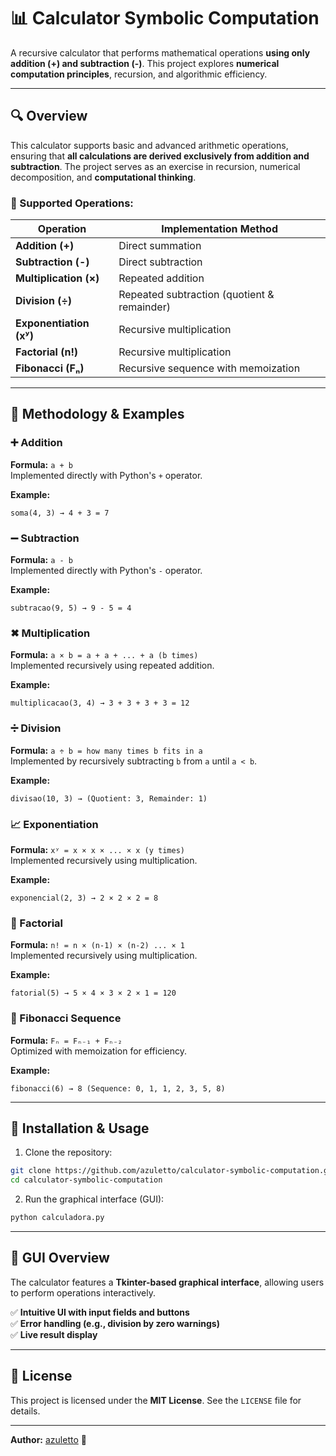 # 📊 Calculator Symbolic Computation

A recursive calculator that performs mathematical operations **using only addition (+) and subtraction (-)**. This project explores **numerical computation principles**, recursion, and algorithmic efficiency.

---

## 🔍 Overview

This calculator supports basic and advanced arithmetic operations, ensuring that **all calculations are derived exclusively from addition and subtraction**. The project serves as an exercise in recursion, numerical decomposition, and **computational thinking**.

### 📌 Supported Operations:
| Operation       | Implementation Method |
|----------------|----------------------|
| **Addition (+)**  | Direct summation |
| **Subtraction (-)** | Direct subtraction |
| **Multiplication (×)** | Repeated addition |
| **Division (÷)** | Repeated subtraction (quotient & remainder) |
| **Exponentiation (xʸ)** | Recursive multiplication |
| **Factorial (n!)** | Recursive multiplication |
| **Fibonacci (Fₙ)** | Recursive sequence with memoization |

---

## 📖 Methodology & Examples

### ➕ Addition  
**Formula:** `a + b`  
Implemented directly with Python's `+` operator.  

**Example:**  
```
soma(4, 3) → 4 + 3 = 7
```

### ➖ Subtraction  
**Formula:** `a - b`  
Implemented directly with Python's `-` operator.  

**Example:**  
```
subtracao(9, 5) → 9 - 5 = 4
```

### ✖ Multiplication  
**Formula:** `a × b = a + a + ... + a (b times)`  
Implemented recursively using repeated addition.  

**Example:**  
```
multiplicacao(3, 4) → 3 + 3 + 3 + 3 = 12
```

### ➗ Division  
**Formula:** `a ÷ b = how many times b fits in a`  
Implemented by recursively subtracting `b` from `a` until `a < b`.  

**Example:**  
```
divisao(10, 3) → (Quotient: 3, Remainder: 1)
```

### 📈 Exponentiation  
**Formula:** `xʸ = x × x × ... × x (y times)`  
Implemented recursively using multiplication.  

**Example:**  
```
exponencial(2, 3) → 2 × 2 × 2 = 8
```

### 🧮 Factorial  
**Formula:** `n! = n × (n-1) × (n-2) ... × 1`  
Implemented recursively using multiplication.  

**Example:**  
```
fatorial(5) → 5 × 4 × 3 × 2 × 1 = 120
```

### 🔢 Fibonacci Sequence  
**Formula:** `Fₙ = Fₙ₋₁ + Fₙ₋₂`  
Optimized with memoization for efficiency.  

**Example:**  
```
fibonacci(6) → 8 (Sequence: 0, 1, 1, 2, 3, 5, 8)
```

---

## 🚀 Installation & Usage

1. Clone the repository:
```sh
git clone https://github.com/azuletto/calculator-symbolic-computation.git
cd calculator-symbolic-computation
```

2. Run the graphical interface (GUI):
```sh
python calculadora.py
```

---

## 🎨 GUI Overview

The calculator features a **Tkinter-based graphical interface**, allowing users to perform operations interactively.  

✅ **Intuitive UI with input fields and buttons**  
✅ **Error handling (e.g., division by zero warnings)**  
✅ **Live result display**  

---

## 📜 License

This project is licensed under the **MIT License**. See the `LICENSE` file for details.

---

**Author:** [azuletto](https://github.com/azuletto) 🚀
